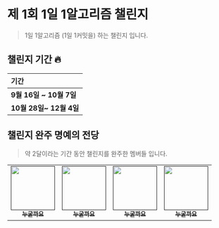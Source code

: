 # 제 1회 1일 1알고리즘 챌린지

> 1일 1알고리즘 (1일 1커밋을) 하는 챌린지 입니다.

## 챌린지 기간 🔥

| <b> 기간 </b>                         |
| :------------------------------------ |
| <strong>9월 16일 ~ 10월 7일</strong>  |
| <strong>10월 28일~ 12월 4일 </strong> |

## 챌린지 완주 명예의 전당

> 약 2달이라는 기간 동안 챌린지를 완주한 멤버들 입니다.

<table>
   <tr>
        <td align="center"><a href=""><img src=".github/profile/logo.png" width="100px;" alt=""/><br /><sub><b>누굴까요</b></sub></a></td>
        <td align="center"><a href=""><img src=".github/profile/logo.png" width="100px;" alt=""/><br /><sub><b>누굴까요</b></sub></a></td>
        <td align="center"><a href=""><img src=".github/profile/logo.png" width="100px;" alt=""/><br /><sub><b>누굴까요</b></sub></a></td>
        <td align="center"><a href=""><img src=".github/profile/logo.png" width="100px;" alt=""/><br /><sub><b>누굴까요</b></sub></a></td>
   </tr>
</table>
